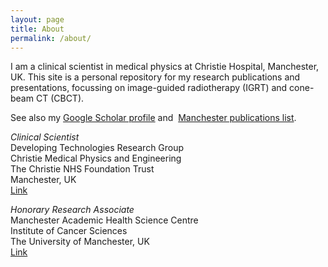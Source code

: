 ```yaml
---
layout: page
title: About
permalink: /about/
---
```


I am a clinical scientist in medical physics at Christie Hospital,
Manchester, UK. This site is a personal repository for my research publications and
presentations, focussing on image-guided radiotherapy (IGRT) and cone-beam
CT (CBCT).

See also my [Google Scholar
profile](http://scholar.google.com/citations?hl=en&user=xvosebYAAAAJ) and 
[Manchester publications
list](http://www.manchester.ac.uk/research/thomas.marchant/publications).

*Clinical Scientist*  
Developing Technologies Research Group  
Christie Medical Physics and Engineering  
The Christie NHS Foundation Trust  
Manchester, UK  
[Link](http://www.christie.nhs.uk/cmpe)

*Honorary Research Associate*  
Manchester Academic Health Science Centre  
Institute of Cancer Sciences  
The University of Manchester, UK  
[Link](http://www.manchester.ac.uk/research/thomas.marchant)
